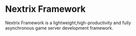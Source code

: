 # Nextrix Framework

Nextrix Framework is a lightweight,high-productivity and fully asynchronous game server development framework.
